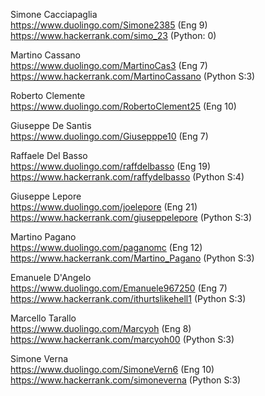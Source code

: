 Simone Cacciapaglia<br>
https://www.duolingo.com/Simone2385 (Eng 9)<br>
https://www.hackerrank.com/simo_23 (Python: 0)<br>

Martino Cassano<br>
https://www.duolingo.com/MartinoCas3 (Eng 7)<br>
https://www.hackerrank.com/MartinoCassano (Python S:3)<br>

Roberto Clemente<br>
https://www.duolingo.com/RobertoClement25 (Eng 10)<br>

Giuseppe De Santis<br>
https://www.duolingo.com/Giusepppe10 (Eng 7)<br>

Raffaele Del Basso<br>
https://www.duolingo.com/raffdelbasso (Eng 19)<br>
https://www.hackerrank.com/raffydelbasso (Python S:4)<br>

Giuseppe Lepore<br>
https://www.duolingo.com/joelepore (Eng 21) <br> 
https://www.hackerrank.com/giuseppelepore (Python S:3)<br>

Martino Pagano<br>
https://www.duolingo.com/paganomc (Eng 12)<br>
https://www.hackerrank.com/Martino_Pagano (Python S:3)<br>

Emanuele D'Angelo<br>
https://www.duolingo.com/Emanuele967250 (Eng 7)<br>
https://www.hackerrank.com/ithurtslikehell1 (Python S:3)<br>

Marcello Tarallo<br>
https://www.duolingo.com/Marcyoh (Eng 8)<br>
https://www.hackerrank.com/marcyoh00 (Python S:3)<br>

Simone Verna<br>
https://www.duolingo.com/SimoneVern6 (Eng 10)<br>
https://www.hackerrank.com/simoneverna (Python S:3)<br>

